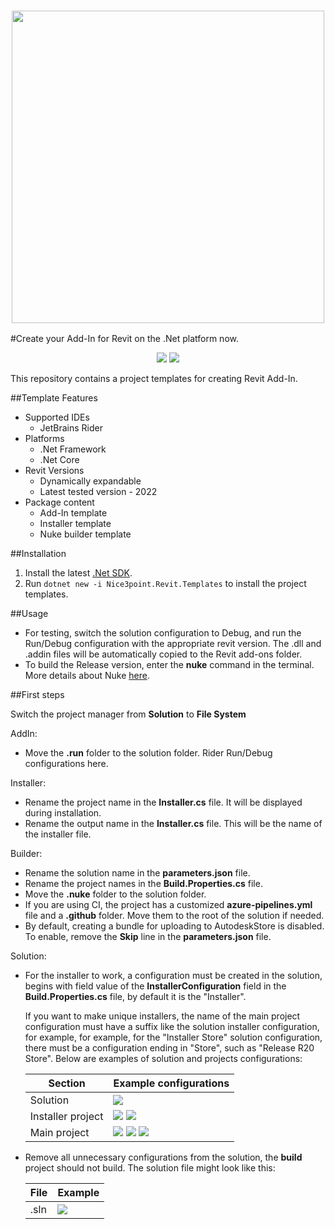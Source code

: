 <h3 align="center"><img src="https://i.imgur.com/v34P0ro.png" width="500px"></h3>

#Create your Add-In for Revit on the .Net platform now.

<p align="center">
  <a href="https://github.com/Nice3point/RevitTemplate/commits/main"><img src="https://img.shields.io/nuget/v/Nice3point.Revit.Templates?style=for-the-badge"></a>
  <a href="https://github.com/Nice3point/RevitTemplate/commits/main"><img src="https://img.shields.io/github/last-commit/Nice3point/RevitTemplate?style=for-the-badge"></a>
</p>
This repository contains a project templates for creating Revit Add-In.

##Template Features

* Supported IDEs
    * JetBrains Rider
* Platforms
    * .Net Framework
    * .Net Core
* Revit Versions
    * Dynamically expandable
    * Latest tested version - 2022
* Package content
    * Add-In template
    * Installer template
    * Nuke builder template

##Installation

1. Install the latest [.Net SDK](https://dotnet.microsoft.com/download).
1. Run `dotnet new -i Nice3point.Revit.Templates` to install the project templates.

##Usage

* For testing, switch the solution configuration to Debug, and run the Run/Debug configuration with the appropriate
  revit version. The .dll and .addin files will be automatically copied to the Revit add-ons folder.
* To build the Release version, enter the **nuke** command in the terminal. More details about Nuke
  [here](https://github.com/nuke-build/nuke).

##First steps

Switch the project manager from **Solution** to **File System**

AddIn:

* Move the **.run** folder to the solution folder. Rider Run/Debug configurations here.

Installer:

* Rename the project name in the **Installer.cs** file. It will be displayed during installation.
* Rename the output name in the **Installer.cs** file. This will be the name of the installer file.

Builder:

* Rename the solution name in the **parameters.json** file.
* Rename the project names in the **Build.Properties.cs** file.
* Move the **.nuke** folder to the solution folder.
* If you are using CI, the project has a customized **azure-pipelines.yml** file and a **.github** folder. Move them to
  the root of the solution if needed.
* By default, creating a bundle for uploading to AutodeskStore is disabled. To enable, remove the **Skip** line in
  the **parameters.json** file.

Solution:

* For the installer to work, a configuration must be created in the solution, begins with field value of the
  **InstallerConfiguration** field in the **Build.Properties.cs** file, by default it is the "Installer".

  If you want to make unique installers, the name of the main project configuration must have a suffix like the solution
  installer configuration, for example, for example, for the "Installer Store" solution configuration, there must be a
  configuration ending in "Store", such as "Release R20 Store". Below are examples of solution and projects
  configurations:

  | Section             | Example configurations               |
  | ------------------- | ------------------------------------ |
  | Solution            | ![](https://i.imgur.com/LnnjYYu.png) |
  | Installer project   | ![](https://i.imgur.com/uW9Wxjp.png) ![](https://i.imgur.com/OhVDh6m.png) |
  | Main project        | ![](https://i.imgur.com/XpxVFcB.png) ![](https://i.imgur.com/53auQ0K.png) ![](https://i.imgur.com/TuVKQrZ.png)|

* Remove all unnecessary configurations from the solution, the **build** project should not build. The solution file
  might look like this:

  | File   | Example                              |
  | ------ | ------------------------------------ |
  | .sln   | ![](https://i.imgur.com/3VQQtwQ.png) |
